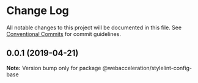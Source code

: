 # Change Log

All notable changes to this project will be documented in this file.
See [Conventional Commits](https://conventionalcommits.org) for commit guidelines.

## 0.0.1 (2019-04-21)

**Note:** Version bump only for package @webacceleration/stylelint-config-base
